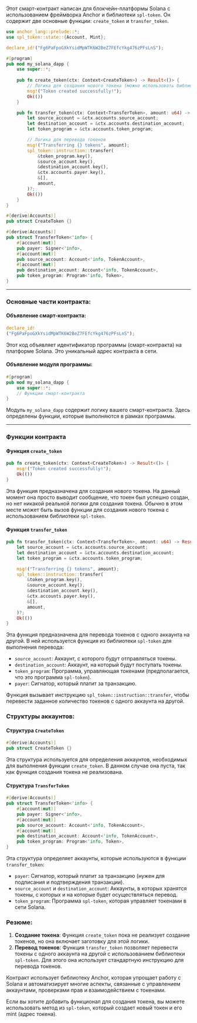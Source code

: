 Этот смарт-контракт написан для блокчейн-платформы Solana с использованием фреймворка Anchor и библиотеки `spl-token`. Он содержит две основные функции: `create_token` и `transfer_token`.

```rust
use anchor_lang::prelude::*;
use spl_token::state::{Account, Mint};

declare_id!("Fg6PaFpoGXkYsidMpWTK6W2BeZ7FEfcYkg476zPFsLnS");

#[program]
pub mod my_solana_dapp {
    use super::*;
    
    pub fn create_token(ctx: Context<CreateToken>) -> Result<()> {
        // Логика для создания нового токена (можно использовать библиотеку spl-token)
        msg!("Token created successfully!");
        Ok(())
    }

    pub fn transfer_token(ctx: Context<TransferToken>, amount: u64) -> Result<()> {
        let source_account = &ctx.accounts.source_account;
        let destination_account = &ctx.accounts.destination_account;
        let token_program = &ctx.accounts.token_program;

        // Логика для перевода токенов
        msg!("Transferring {} tokens", amount);
        spl_token::instruction::transfer(
            &token_program.key(),
            &source_account.key(),
            &destination_account.key(),
            &ctx.accounts.payer.key(),
            &[],
            amount,
        )?;
        Ok(())
    }
}

#[derive(Accounts)]
pub struct CreateToken {}

#[derive(Accounts)]
pub struct TransferToken<'info> {
    #[account(mut)]
    pub payer: Signer<'info>,
    #[account(mut)]
    pub source_account: Account<'info, TokenAccount>,
    #[account(mut)]
    pub destination_account: Account<'info, TokenAccount>,
    pub token_program: Program<'info, Token>,
}
```
***
### **Основные части контракта:**
#### Объявление смарт-контракта:
```rust
declare_id!
("Fg6PaFpoGXkYsidMpWTK6W2BeZ7FEfcYkg476zPFsLnS");
```
Этот код объявляет идентификатор программы (смарт-контракта) на платформе Solana. Это уникальный адрес контракта в сети.
#### Объявление модуля программы:
```rust
#[program]
pub mod my_solana_dapp {
    use super::*;
    // Функции смарт-контракта
}
```
Модуль `my_solana_dapp` содержит логику вашего смарт-контракта. Здесь определены функции, которые выполняются в рамках программы.
***
### **Функции контракта**
#### Функция `create_token`
```rust
pub fn create_token(ctx: Context<CreateToken>) -> Result<()> {
    msg!("Token created successfully!");
    Ok(())
}
```
Эта функция предназначена для создания нового токена. На данный момент она просто выводит сообщение, что токен был успешно создан, но нет никакой реальной логики для создания токена. Обычно в этом месте может быть вызов функции для создания нового токена с использованием библиотеки `spl-token`.
#### Функция `transfer_token`
```rust
pub fn transfer_token(ctx: Context<TransferToken>, amount: u64) -> Result<()> {
    let source_account = &ctx.accounts.source_account;
    let destination_account = &ctx.accounts.destination_account;
    let token_program = &ctx.accounts.token_program;

    msg!("Transferring {} tokens", amount);
    spl_token::instruction::transfer(
        &token_program.key(),
        &source_account.key(),
        &destination_account.key(),
        &ctx.accounts.payer.key(),
        &[],
        amount,
    )?;
    Ok(())
}
```
Эта функция предназначена для перевода токенов с одного аккаунта на другой. В ней используется функция из библиотеки `spl-token` для выполнения перевода:

- `source_account`: Аккаунт, с которого будут отправляться токены.
- `destination_account`: Аккаунт, на который будут поступать токены.
- `token_program`: Программа, управляющая токенами (предполагается, что это программа `spl-token`).
- `payer`: Сигнатор, который платит за транзакцию.

Функция вызывает инструкцию `spl_token::instruction::transfer`, чтобы перевести заданное количество токенов с одного аккаунта на другой.

### **Структуры аккаунтов:**
#### Структура `CreateToken`
```rust
#[derive(Accounts)]
pub struct CreateToken {}
```
Эта структура используется для определения аккаунтов, необходимых для выполнения функции `create_token`. В данном случае она пуста, так как функция создания токена не реализована.
#### Структура `TransferToken`
```rust
#[derive(Accounts)]
pub struct TransferToken<'info> {
    #[account(mut)]
    pub payer: Signer<'info>,
    #[account(mut)]
    pub source_account: Account<'info, TokenAccount>,
    #[account(mut)]
    pub destination_account: Account<'info, TokenAccount>,
    pub token_program: Program<'info, Token>,
}
```
Эта структура определяет аккаунты, которые используются в функции `transfer_token`:

- `payer`: Сигнатор, который платит за транзакцию (нужен для подписания и подтверждения транзакции).
- `source_account` и `destination_account`: Аккаунты, в которых хранятся токены, с которых и на которые будет осуществляться перевод.
- `token_program`: Программа `spl-token`, которая управляет токенами в сети Solana.

### **Резюме:**
1. **Создание токена**: Функция `create_token` пока не реализует создание токенов, но она включает заготовку для этой логики.
2. **Перевод токенов**: Функция `transfer_token` позволяет перевести токены с одного аккаунта на другой с использованием библиотеки `spl-token`. Для этого она использует стандартную инструкцию для перевода токенов.

Контракт использует библиотеку Anchor, которая упрощает работу с Solana и автоматизирует многие аспекты, связанные с управлением аккаунтами, проверками прав и взаимодействием с токенами.

Если вы хотите добавить функционал для создания токена, вы можете использовать метод из `spl-token`, который создает новый токен и его mint (адрес токена).